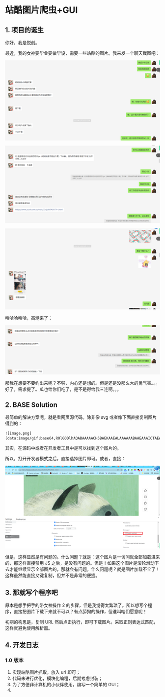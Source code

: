 # 站酷图片爬虫+GUI

## 1. 项目的诞生

你好，我是悦创。

最近，我的女神要毕业要做毕设，需要一些站酷的图片。我来发一个聊天截图吧：

![image-20220104092354885](README.assets/image-20220104092354885.png)

![image-20220104092430917](README.assets/image-20220104092430917.png)

![image-20220104092540748](README.assets/image-20220104092540748.png)

哈哈哈哈哈，高潮来了：

![image-20220104092610238](README.assets/image-20220104092610238.png)

那我在想要不要约出来呢？不够，内心还是想的。但是还是没那么大的勇气害。。。好了，需求提了。瓜也给你们吃了，是不是得给我三连啊。。。



## 2. BASE Solution

最简单的解决方案呢，就是看网页源代码。除非像 svg 或者像下面直接复制图片得到的：

```base64
![image.png](data:image/gif;base64,R0lGODlhAQABAAAAACH5BAEKAAEALAAAAAABAAEAAAICTAEAOw==)
```



其实，在源码中或者在开发者工具中是可以找到这个图片的。



所以，打开开发者模式之后，直接选择图片即可。或者，直接：

![image-20220104095239738](README.assets/image-20220104095239738.png)

但是，这样显然是有问题的。什么问题？就是：这个图片是一访问就全部加载进来的，那这样直接禁用 JS 之后，是没有问题的。但是！如果这个图片是滚轮滑动下去才能继续显示全部图片的，那就会有问题。什么问题呢？就是图片加载不全了！这样虽然能直接又键复制，但并不是非常的便捷。



## 3. 那就写个程序吧

原本是想手把手的带女神操作 2 的步骤，但是我觉得太繁琐了。所以想写个程序，直接把图片下载下来就不可以？有点舔狗的操作，但谁叫咱们愿意呢！

初期的构思是，复制 URL 然后点击执行，即可下载图片。采取正则表达式匹配，这样就避免使用解析器。



## 4. 开发日志

### 1.0 版本

1. 实现站酷图片抓取，放入 url 即可；
2. 代码未进行优化，模块化编程，后期考虑封装；
3. 为了方便非计算机的小伙伴使用，编写一个简单的 GUI；
4. 



















